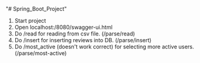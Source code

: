 "# Spring_Boot_Project" 
1. Start project
2. Open localhost:/8080/swagger-ui.html
3. Do /read for reading from csv file. (/parse/read)
4. Do /insert for inserting reviews into DB. (/parse/insert)
5. Do /most_active (doesn't work correct) for selecting more active users. (/parse/most-active)
